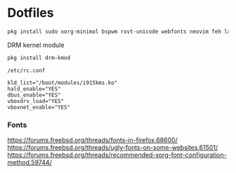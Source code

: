 # Dotfiles

```sh
pkg install sudo xorg-minimal bspwm rxvt-unicode webfonts neovim feh lxappearance mplayer neofetch
```

DRM kernel module
```sh
pkg install drm-kmod
```

`/etc/rc.conf`

```
kld_list="/boot/modules/i915kms.ko"
hald_enable="YES"
dbus_enable="YES"
vboxdrv_load="YES"
vboxnet_enable="YES"
```

### Fonts
https://forums.freebsd.org/threads/fonts-in-firefox.68600/
https://forums.freebsd.org/threads/ugly-fonts-on-some-websites.61501/
https://forums.freebsd.org/threads/recommended-xorg-font-configuration-method.59744/

